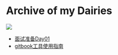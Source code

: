 # Archive of my  Dairies 

![](https://travis-ci.com/panda8z/Interview2020.svg?branch=master)

* [面试准备Day01](./2020-03-18/面试准备Day01.md)
* [gitbook工具使用指南](./2020-03-18/gitbook工具使用指南.md)
